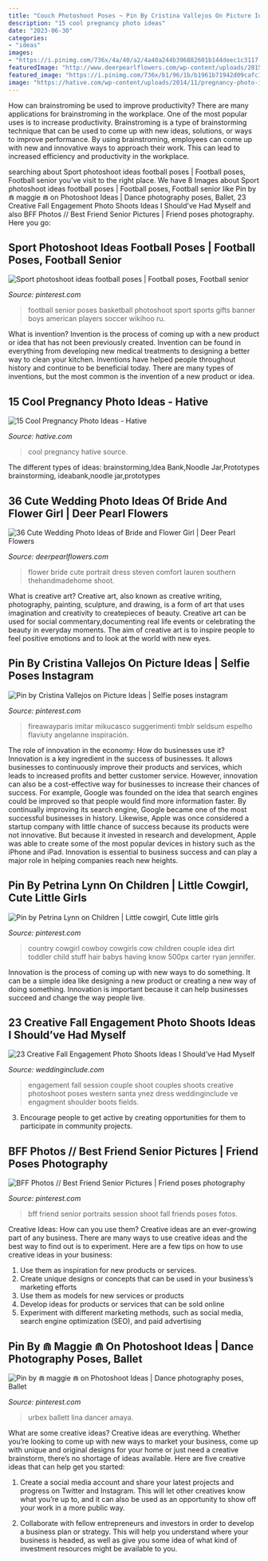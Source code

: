 ```yaml
---
title: "Couch Photoshoot Poses ~ Pin By Cristina Vallejos On Picture Ideas"
description: "15 cool pregnancy photo ideas"
date: "2023-06-30"
categories:
- "ideas"
images:
- "https://i.pinimg.com/736x/4a/40/a2/4a40a244b396882601b144deec1c3117.jpg"
featuredImage: "http://www.deerpearlflowers.com/wp-content/uploads/2015/04/wedding-photo-shoot-ideas-bride-and-flower-girl.jpg"
featured_image: "https://i.pinimg.com/736x/b1/96/1b/b1961b71942d09cafc16b72ed16a2e51.jpg"
image: "https://hative.com/wp-content/uploads/2014/11/pregnancy-photo-ideas/1-cool-pregnancy-photo-ideas.jpg"
---
```



How can brainstroming be used to improve productivity?
There are many applications for brainstroming in the workplace. One of the most popular uses is to increase productivity. Brainstroming is a type of brainstorming technique that can be used to come up with new ideas, solutions, or ways to improve performance. By using brainstroming, employees can come up with new and innovative ways to approach their work. This can lead to increased efficiency and productivity in the workplace.

	

		
searching about Sport photoshoot ideas football poses | Football poses, Football senior you've visit to the right place. We have 8 Images about Sport photoshoot ideas football poses | Football poses, Football senior like Pin by ⋒ maggie ⋒ on Photoshoot Ideas | Dance photography poses, Ballet, 23 Creative Fall Engagement Photo Shoots Ideas I Should’ve Had Myself and also BFF Photos // Best Friend Senior Pictures | Friend poses photography. Here you go:
		
    
## Sport Photoshoot Ideas Football Poses | Football Poses, Football Senior

<img loading=lazy src="https://i.pinimg.com/736x/15/1f/6b/151f6b33360f78f6b5c789e2d70f0e93.jpg" onerror="this.onerror=null;this.src='https://tse3.mm.bing.net/th?id=OIP.eevLqsTSJwf-aw9Pag3h2AAAAA&amp;pid=15.1';" alt="Sport photoshoot ideas football poses | Football poses, Football senior">

_Source: pinterest.com_

>football senior poses basketball photoshoot sport sports gifts banner boys american players soccer wikihoo ru. 

	

What is invention?
Invention is the process of coming up with a new product or idea that has not been previously created. Invention can be found in everything from developing new medical treatments to designing a better way to clean your kitchen. Inventions have helped people throughout history and continue to be beneficial today. There are many types of inventions, but the most common is the invention of a new product or idea.

    
## 15 Cool Pregnancy Photo Ideas - Hative

<img loading=lazy src="https://hative.com/wp-content/uploads/2014/11/pregnancy-photo-ideas/1-cool-pregnancy-photo-ideas.jpg" onerror="this.onerror=null;this.src='https://tse4.mm.bing.net/th?id=OIP.Zq2usCY7DqWq5RawFrYWKwHaLH&amp;pid=15.1';" alt="15 Cool Pregnancy Photo Ideas - Hative">

_Source: hative.com_

>cool pregnancy hative source. 

	

The different types of ideas: brainstorming,Idea Bank,Noodle Jar,Prototypes
brainstorming, ideabank,noodle jar,prototypes

    
## 36 Cute Wedding Photo Ideas Of Bride And Flower Girl | Deer Pearl Flowers

<img loading=lazy src="http://www.deerpearlflowers.com/wp-content/uploads/2015/04/wedding-photo-shoot-ideas-bride-and-flower-girl.jpg" onerror="this.onerror=null;this.src='https://tse4.mm.bing.net/th?id=OIP.RLhG_DkRVWHBujAdpkrQhwHaLH&amp;pid=15.1';" alt="36 Cute Wedding Photo Ideas of Bride and Flower Girl | Deer Pearl Flowers">

_Source: deerpearlflowers.com_

>flower bride cute portrait dress steven comfort lauren southern thehandmadehome shoot. 

	

What is creative art?
Creative art, also known as creative writing, photography, painting, sculpture, and drawing, is a form of art that uses imagination and creativity to createpieces of beauty. Creative art can be used for social commentary,documenting real life events or celebrating the beauty in everyday moments. The aim of creative art is to inspire people to feel positive emotions and to look at the world with new eyes.

    
## Pin By Cristina Vallejos On Picture Ideas | Selfie Poses Instagram

<img loading=lazy src="https://i.pinimg.com/736x/4a/40/a2/4a40a244b396882601b144deec1c3117.jpg" onerror="this.onerror=null;this.src='https://tse2.mm.bing.net/th?id=OIP.q5KdCB9r2-LxbIHMF7gVBgHaLg&amp;pid=15.1';" alt="Pin by Cristina Vallejos on Picture Ideas | Selfie poses instagram">

_Source: pinterest.com_

>fireawayparis imitar mikucasco suggerimenti tmblr seldsum espelho flaviuty angelanne inspiración. 

	

The role of innovation in the economy: How do businesses use it?
Innovation is a key ingredient in the success of businesses. It allows businesses to continuously improve their products and services, which leads to increased profits and better customer service. However, innovation can also be a cost-effective way for businesses to increase their chances of success. For example, Google was founded on the idea that search engines could be improved so that people would find more information faster. By continually improving its search engine, Google became one of the most successful businesses in history. Likewise, Apple was once considered a startup company with little chance of success because its products were not innovative. But because it invested in research and development, Apple was able to create some of the most popular devices in history such as the iPhone and iPad. Innovation is essential to business success and can play a major role in helping companies reach new heights.

    
## Pin By Petrina Lynn On Children | Little Cowgirl, Cute Little Girls

<img loading=lazy src="https://i.pinimg.com/736x/93/ab/cc/93abcc54e3576eecb8b2c7e3a3f644fd--country-kids-photography-photography-ideas.jpg" onerror="this.onerror=null;this.src='https://tse4.mm.bing.net/th?id=OIP.kicQBrVXFUA10X9qIPLSUAHaLH&amp;pid=15.1';" alt="Pin by Petrina Lynn on Children | Little cowgirl, Cute little girls">

_Source: pinterest.com_

>country cowgirl cowboy cowgirls cow children couple idea dirt toddler child stuff hair babys having know 500px carter ryan jennifer. 

	

Innovation is the process of coming up with new ways to do something. It can be a simple idea like designing a new product or creating a new way of doing something. Innovation is important because it can help businesses succeed and change the way people live.

    
## 23 Creative Fall Engagement Photo Shoots Ideas I Should’ve Had Myself

<img loading=lazy src="https://www.weddinginclude.com/wp-content/uploads/2017/06/Fall-engagement-session-ideas.jpg" onerror="this.onerror=null;this.src='https://tse4.mm.bing.net/th?id=OIP.0Os6a7CYSnGGxLUeObGKhQHaKD&amp;pid=15.1';" alt="23 Creative Fall Engagement Photo Shoots Ideas I Should’ve Had Myself">

_Source: weddinginclude.com_

>engagement fall session couple shoot couples shoots creative photoshoot poses western santa ynez dress weddinginclude ve engagment shoulder boots fields. 

	

3. Encourage people to get active by creating opportunities for them to participate in community projects. 

    
## BFF Photos // Best Friend Senior Pictures | Friend Poses Photography

<img loading=lazy src="https://i.pinimg.com/736x/b1/96/1b/b1961b71942d09cafc16b72ed16a2e51.jpg" onerror="this.onerror=null;this.src='https://tse2.mm.bing.net/th?id=OIP.AaPp3m3fkpFcF547Wk1E8AHaKf&amp;pid=15.1';" alt="BFF Photos // Best Friend Senior Pictures | Friend poses photography">

_Source: pinterest.com_

>bff friend senior portraits session shoot fall friends poses fotos. 

	

Creative Ideas: How can you use them?
Creative ideas are an ever-growing part of any business. There are many ways to use creative ideas and the best way to find out is to experiment. Here are a few tips on how to use creative ideas in your business:
1. Use them as inspiration for new products or services.
2. Create unique designs or concepts that can be used in your business’s marketing efforts  
3. Use them as models for new services or products 
4. Develop ideas for products or services that can be sold online 
5. Experiment with different marketing methods, such as social media, search engine optimization (SEO), and paid advertising 

    
## Pin By ⋒ Maggie ⋒ On Photoshoot Ideas | Dance Photography Poses, Ballet

<img loading=lazy src="https://i.pinimg.com/736x/8e/60/a5/8e60a5e0b3864f236edbc16dd0b61cb9.jpg" onerror="this.onerror=null;this.src='https://tse3.mm.bing.net/th?id=OIP.pBL1uBrOLY3bkSBWJjS-QAHaLH&amp;pid=15.1';" alt="Pin by ⋒ maggie ⋒ on Photoshoot Ideas | Dance photography poses, Ballet">

_Source: pinterest.com_

>urbex ballett lina dancer amaya. 

	

What are some creative ideas?
Creative ideas are everything. Whether you’re looking to come up with new ways to market your business, come up with unique and original designs for your home or just need a creative brainstorm, there’s no shortage of ideas available. Here are five creative ideas that can help get you started:
1. Create a social media account and share your latest projects and progress on Twitter and Instagram. This will let other creatives know what you’re up to, and it can also be used as an opportunity to show off your work in a more public way.

2. Collaborate with fellow entrepreneurs and investors in order to develop a business plan or strategy. This will help you understand where your business is headed, as well as give you some idea of what kind of investment resources might be available to you.


